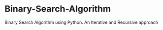 # Binary-Search-Algorithm
Binary Search Algorithm using Python. An Iterative and Recursive approach
